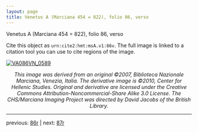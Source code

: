 ```yaml
---
layout: page
title: Venetus A (Marciana 454 = 822), folio 86, verso
---
```


Venetus A (Marciana 454 = 822), folio 86, verso

Cite this object as `urn:cite2:hmt:msA.v1:86v`.  The full image is linked to a citation tool you can use to cite regions of the image.

[![VA086VN_0589](http://www.homermultitext.org/iipsrv?IIIF=/project/homer/pyramidal/deepzoom/hmt/vaimg/2017a/VA086VN_0589.tif/full/800,/0/default.jpg)](http://www.homermultitext.org/ict2/?urn=urn:cite2:hmt:vaimg.2017a:VA086VN_0589) 

<p style="text-align: center; font-style: italic;">This image was derived from an original ©2007, Biblioteca Nazionale Marciana, Venezia, Italia. The derivative image is ©2010, Center for Hellenic Studies. Original and derivative are licensed under the Creative Commons Attribution-Noncommercial-Share Alike 3.0 License. The CHS/Marciana Imaging Project was directed by David Jacobs of the British Library.</p>

---

previous: [86r](../86r/) | next: [87r](../87r/)